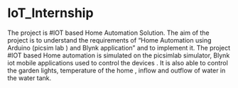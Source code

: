 # IoT_Internship

The project is #IOT based Home Automation Solution.
The aim of the project is to understand the requirements of “Home Automation  using Arduino (picsim lab ) and Blynk  application” and to implement it.
The project #IOT based Home automation is simulated on the picsimlab simulator, Blynk iot mobile applications used to control the devices . It is also able to control the garden lights, temperature of the home , inflow and outflow of water in the water tank. 

